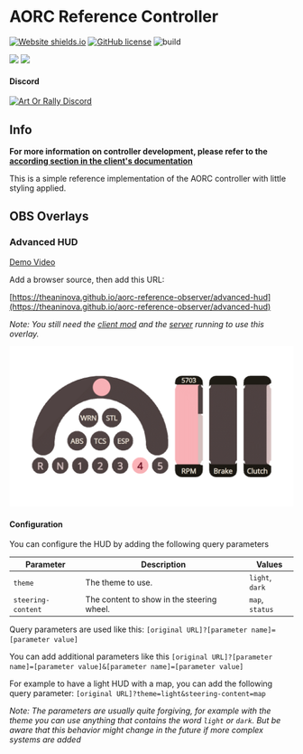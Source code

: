 # AORC Reference Controller

[![Website shields.io](https://img.shields.io/website-up-down-green-red/https/theaninova.github.io/aorc-reference-observer/.svg)](https://theaninova.github.io/aorc-reference-observer/)
[![GitHub license](https://img.shields.io/github/license/theaninova/aorc-reference-observer.svg)](https://github.com/wulkanat/aorc-server/blob/master/LICENSE)
![build](https://github.com/theaninova/aorc-reference-observer/actions/workflows/main.yml/badge.svg)

[![](https://img.shields.io/badge/Server-GitHub-23292F)](https://github.com/Theaninova/aorc-server)
[![](https://img.shields.io/badge/AOR%20Client%20Mod-GitHub-23292F)](https://github.com/Theaninova/aorc-client)

#### Discord

[![Art Or Rally Discord](https://badgen.net/discord/members/Sx3e7qGTh9)](https://discord.gg/Sx3e7qGTh9)

## Info

**For more information on controller development, please refer to
the [according section in the client's documentation](https://github.com/Theaninova/aorc-client#controller-development)**

This is a simple reference implementation of the AORC controller with little styling applied.

## OBS Overlays

### Advanced HUD

[Demo Video](https://www.youtube.com/watch?v=_Nj0vCCIEK0)

Add a browser source, then add this URL:

[https://theaninova.github.io/aorc-reference-observer/advanced-hud](https://theaninova.github.io/aorc-reference-observer/advanced-hud)

*Note: You still need the [client mod](https://github.com/Theaninova/aorc-server) and the
[server](https://github.com/Theaninova/aorc-server) running to use this overlay.*

![](about-images/advanced-hud.png)

#### Configuration

You can configure the HUD by adding the following query parameters

<!-- Markdown table with the parameters `theme` and `steering-content` -->


| Parameter          | Description                                | Values          |
|--------------------|--------------------------------------------|-----------------|
| `theme`            | The theme to use.                          | `light`, `dark` |
| `steering-content` | The content to show in the steering wheel. | `map`, `status` |

Query parameters are used like this:
`[original URL]?[parameter name]=[parameter value]`

You can add additional parameters like this
`[original URL]?[parameter name]=[parameter value]&[parameter name]=[parameter value]`

For example to have a light HUD with a map, you can add the following query parameter:
`[original URL]?theme=light&steering-content=map`

*Note: The parameters are usually quite forgiving, for example with the theme you can
use anything that contains the word `light` or `dark`. But be aware that this behavior
might change in the future if more complex systems are added*
